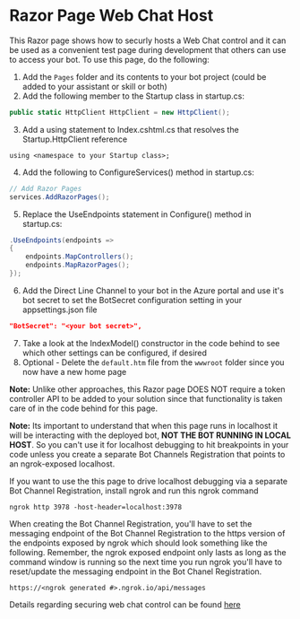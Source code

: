 # Razor Page Web Chat Host

This Razor page shows how to securly hosts a Web Chat control and it can be used as a convenient
test page during development that others can use to access your bot.  To use this page, do the
following:
    
1) Add the `Pages` folder and its contents to your bot project (could be added to your assistant or skill or both)
2) Add the following member to the Startup class in startup.cs:
```c#
public static HttpClient HttpClient = new HttpClient();
```
3) Add a using statement to Index.cshtml.cs that resolves the Startup.HttpClient reference
```
using <namespace to your Startup class>;
```
4) Add the following to ConfigureServices() method in startup.cs:
```c#
// Add Razor Pages
services.AddRazorPages();
```
5) Replace the UseEndpoints statement in Configure() method in startup.cs:
```c#
.UseEndpoints(endpoints =>
{
    endpoints.MapControllers();
    endpoints.MapRazorPages();
});
```
6) Add the Direct Line Channel to your bot in the Azure portal and use it's bot secret to set 
the BotSecret configuration setting in your appsettings.json file
```json
"BotSecret": "<your bot secret>",
```
7) Take a look at the IndexModel() constructor in the code behind to see which other settings
can be configured, if desired
8) Optional - Delete the `default.htm` file from the `wwwroot` folder since you now have a new home page

**Note:** Unlike other approaches, this Razor page DOES NOT require a token controller API to be
added to your solution since that functionality is taken care of in the code behind for this page.

**Note:** Its important to understand that when this page runs in localhost it will be interacting with
the deployed bot, **NOT THE BOT RUNNING IN LOCAL HOST**.  So you can't use it for localhost debugging
to hit breakpoints in your code unless you create a separate Bot Channels Registration that points to
an ngrok-exposed localhost.

If you want to use the this page to drive localhost debugging via a separate Bot Channel Registration,
install ngrok and run this ngrok command
```
ngrok http 3978 -host-header=localhost:3978
```
When creating the Bot Channel Registration, you'll have to set the messaging endpoint of the Bot Channel
Registration to the https version of the endpoints exposed by ngrok which should look something like 
the following.  Remember, the ngrok exposed endpoint only lasts as long as the command window is
running so the next time you run ngrok you'll have to reset/update the messaging endpoint in the Bot
Chanel Registration.

```
https://<ngrok generated #>.ngrok.io/api/messages
```

Details regarding securing web chat control can be found [here](https://docs.microsoft.com/en-us/azure/bot-service/rest-api/bot-framework-rest-direct-line-3-0-authentication?view=azure-bot-service-4.0)

